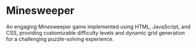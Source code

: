 # Minesweeper
An engaging Minesweeper game implemented using HTML, JavaScript, and CSS, providing customizable difficulty levels and dynamic grid generation for a challenging puzzle-solving experience.
